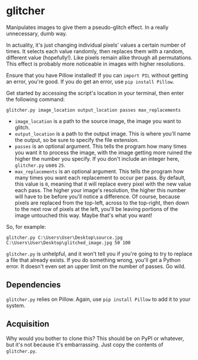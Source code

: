 # glitcher
Manipulates images to give them a pseudo-glitch effect. In a really unnecessary, dumb way.

In actuality, it's just changing individual pixels' values a certain number of times. It selects each value randomly, then replaces them with a random, different value (hopefully!). Like pixels remain alike through all permutations. This effect is probably more noticeable in images with higher resolutions.

Ensure that you have Pillow installed! If you can `import PIL` without getting an error, you're good. If you do get an error, use `pip install Pillow`.

Get started by accessing the script's location in your terminal, then enter the following command:

```
glitcher.py image_location output_location passes max_replacements
```

- `image_location` is a path to the source image, the image you want to glitch.
- `output_location` is a path to the output image. This is where you'll name the output, so be sure to specify the file extension.
- `passes` is an optional argument. This tells the program how many times you want it to process the image, with the image getting more ruined the higher the number you specify. If you don't include an integer here, `glitcher.py` uses `25`.
- `max_replacements` is an optional argument. This tells the program how many times you want each replacement to occur per pass. By default, this value is `0`, meaning that it will replace every pixel with the new value each pass. The higher your image's resolution, the higher this number will have to be before you'll notice a difference. Of course, because pixels are replaced from the top-left, across to the top-right, then down to the next row of pixels at the left, you'll be leaving portions of the image untouched this way. Maybe that's what you want!

So, for example:

```
glitcher.py C:\Users\User\Desktop\source.jpg C:\Users\User\Desktop\glitched_image.jpg 50 100
```

`glitcher.py` is unhelpful, and it won't tell you if you're going to try to replace a file that already exists. If you do something wrong, you'll get a Python error. It doesn't even set an upper limit on the number of passes. Go wild.

## Dependencies

`glitcher.py` relies on Pillow. Again, use `pip install Pillow` to add it to your system.

## Acquisition

Why would you bother to clone this? This should be on PyPI or whatever, but it's not because it's embarrassing. Just copy the contents of `glitcher.py`.